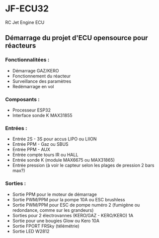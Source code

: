 # JF-ECU32
RC Jet Engine ECU

## Démarrage du projet d'ECU opensource pour réacteurs

### Fonctionnalitées :

- Démarrage GAZ/KERO
- Fonctionnement du réacteur
- Surveillance des paramètres
- Redémarrage en vol


### Composants :
- Processeur ESP32
- Interface sonde K MAX31855

### Entrées :
- Entrée 2S - 3S pour accus LIPO ou LIION
- Entrée PPM - Gaz ou SBUS
- Entrée PPM - AUX
- Entrée compte tours IR ou HALL
- Entrée sonde K (module MAX6675 ou MAX31865)
- Entrée pression (à voir le capteur selon les plages de pression 2 bars max?)

### Sorties :
- Sortie PPM pour le moteur de démarrage
- Sortie PWM/PPM pour la pompe 10A ou ESC brushless
- Sortie PWM/PPM pour ESC de pompe numéro 2 (fumigène ou redondance, comme sur les grandeurs)
- Sorties pour 2 électrovannes (KERO/GAZ - KERO/KERO) 1A
- Sortie pour une bougies Glow ou Kero 10A
- Sortie FPORT FRSky (télémétrie)
- Sortie LED W2812

